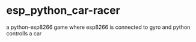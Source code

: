 # esp_python_car-racer

a python-esp8266 game where esp8266 is connected to gyro and python controlls a car

